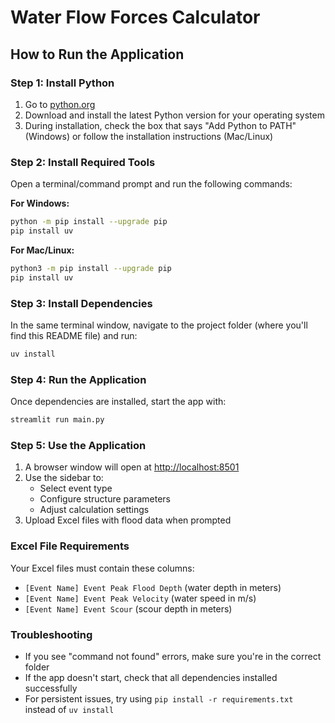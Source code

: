 # Water Flow Forces Calculator

## How to Run the Application

### Step 1: Install Python
1. Go to [python.org](https://www.python.org/downloads/)
2. Download and install the latest Python version for your operating system
3. During installation, check the box that says "Add Python to PATH" (Windows) or follow the installation instructions (Mac/Linux)

### Step 2: Install Required Tools
Open a terminal/command prompt and run the following commands:

**For Windows:**
```bash
python -m pip install --upgrade pip
pip install uv
```

**For Mac/Linux:**
```bash
python3 -m pip install --upgrade pip
pip install uv
```

### Step 3: Install Dependencies
In the same terminal window, navigate to the project folder (where you'll find this README file) and run:
```bash
uv install
```

### Step 4: Run the Application
Once dependencies are installed, start the app with:
```bash
streamlit run main.py
```

### Step 5: Use the Application
1. A browser window will open at [http://localhost:8501](http://localhost:8501)
2. Use the sidebar to:
   - Select event type
   - Configure structure parameters
   - Adjust calculation settings
3. Upload Excel files with flood data when prompted

### Excel File Requirements
Your Excel files must contain these columns:
- `[Event Name] Event Peak Flood Depth` (water depth in meters)
- `[Event Name] Event Peak Velocity` (water speed in m/s)
- `[Event Name] Event Scour` (scour depth in meters)

### Troubleshooting
- If you see "command not found" errors, make sure you're in the correct folder
- If the app doesn't start, check that all dependencies installed successfully
- For persistent issues, try using `pip install -r requirements.txt` instead of `uv install`
